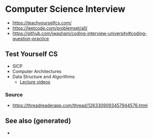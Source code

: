# Computer Science Interview

  - <https://teachyourselfcs.com/>
  - <https://leetcode.com/problemset/all/>
  - <https://github.com/jwasham/coding-interview-university#coding-question-practice>

## Test Yourself CS

  - SICP
  - Computer Architectures
  - Data Structure and Algorithms:
      - [Lecture
        videos](https://www.youtube.com/watch?v=A2bFN3MyNDA&list=PLOtl7M3yp-DX32N0fVIyvn7ipWKNGmwpp)

### Source

  - <https://threadreaderapp.com/thread/1263309093457944576.html>

## See also (generated)

  -
